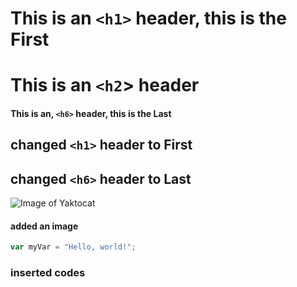 # This is an `<h1>` header, this is the First

# This is an `<h2`> header

#### This is an, `<h6>` header, this is the Last


## changed `<h1>` header to First
## changed `<h6>` header to Last








![Image of Yaktocat](https://octodex.github.com/images/yaktocat.png)



#### added an image

``` javascript
var myVar = "Hello, world!";
```


### inserted codes

